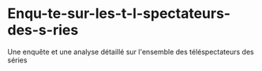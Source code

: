 # Enqu-te-sur-les-t-l-spectateurs-des-s-ries
Une enquête et une analyse détaillé sur l'ensemble des téléspectateurs des séries
